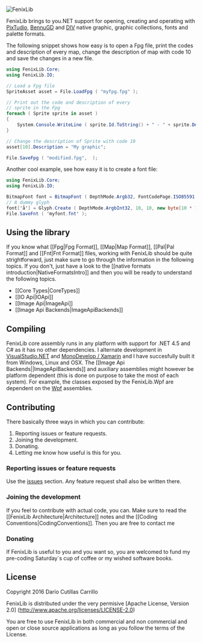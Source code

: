 ![FenixLib](http://dacucar.com/fenixlib/fenixlib.png "FenixLib Logo")

FenixLib brings to you.NET support for opening, creating and operating with 
[PixTudio](https://pixtudio.org), [BennuGD](https://bennugd.org) and 
[DIV](http://div-arena.co.uk/) native graphic, graphic collections, 
fonts and palette formats.

The following snippet shows how easy is to open a Fpg file, print the codes
and description of every map, change the description of map with code 10 and
save the changes in a new file.
```csharp
using FenixLib.Core;
using FenixLib.IO;

// Load a Fpg file
SpriteAsset asset = File.LoadFpg ( "myfpg.fpg" );

// Print out the code and description of every 
// sprite in the Fpg
foreach ( Sprite sprite in asset )
{
	System.Console.WriteLine ( sprite.Id.ToString() + " - " + sprite.Description );
}

// Change the description of Sprite with code 10
asset[10].Description = "My graphic";

File.SaveFpg ( "modified.fpg",  );
```

Another cool example, see how easy it is to create a font file:
```csharp
using FenixLib.Core;
using FenixLib.IO;

BitmapFont font = BitmapFont ( DepthMode.Argb32, FontCodePage.ISO85591 );
// A dummy glyph
font['å'] = Glyph.Create ( DepthMode.ArgbInt32, 10, 10, new byte[10 * 10 * 4] );
File.SaveFnt ( 'myfont.fnt' );
```

## Using the library
If you know what [[Fpg|Fpg Format]], [[Map|Map Format]], [[Pal|Pal Format]] and [[Fnt|Fnt Format]] files, working with FenixLib should be quite strightforward, just make sure to go through the information in the following topics. If you don't, just have a look to the [[native formats introduction|NativeFormatsIntro]] and then you will be ready to understand the following topics.

* [[Core Types|CoreTypes]]
* [[IO Api|IOApi]]
* [[Image Api|ImageApi]]
* [[Image Api Backends|ImageApiBackends]]

## Compiling
FenixLib core assembly runs in any platform with support for .NET 4.5 and C# as it has no other dependencies. I alternate development in [VisualStudio.NET](https://www.visualstudio.com/en-us/products/vs-2015-product-editions.aspx) and
[MonoDevelop / Xamarin](http://www.monodevelop.com/) and I have succesfully built it from Windows, Linux and OSX.
The [[Image Api Backends||ImageApiBackends]] and auxiliary assemblies might however be platform dependent (this is done on purpose to take the most of each system). For example, the classes exposed by the FenixLib.Wpf are dependent on the [Wpf](https://msdn.microsoft.com/en-us/library/ms754130.aspx) assemblies.

## Contributing
There basically three ways in which you can contribute:
1. Reporting issues or feature requests. 
2. Joining the development.
3. Donating.
4. Letting me know how useful is this for you.

### Reporting issues or feature requests
Use the [issues](https://github.com/dacucar/fenixlib/issues) section. Any feature request shall also be written there.
### Joining the development
If you feel to contribute with actual code, you can. Make sure to read the [[FenixLib Architecture|Architecture]] notes and the [[Coding Conventions|CodingConventions]]. Then you are free to contact me
### Donating
If FenixLib is useful to you and you want so, you are welcomed to fund my pre-coding Saturday´s cup of coffee or my wished software books.

## License
Copyright 2016 Darío Cutillas Carrillo

FenixLib is distributed under the very permisive 
[Apache License, Version 2.0] (http://www.apache.org/licenses/LICENSE-2.0)

You are free to use FenixLib in both commercial and non commercial and 
open or close source applications as long as you follow the terms of the 
License.
